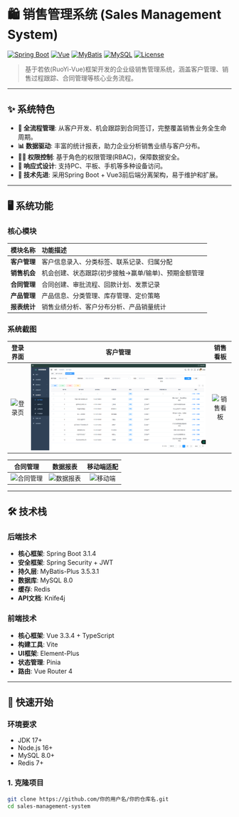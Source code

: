 # 🛍️ 销售管理系统 (Sales Management System)

[![Spring Boot](https://img.shields.io/badge/Spring%20Boot-3.1.4-brightgreen.svg)](https://spring.io/projects/spring-boot)
[![Vue](https://img.shields.io/badge/Vue-3.3.4-brightgreen.svg)](https://vuejs.org/)
[![MyBatis](https://img.shields.io/badge/MyBatis-3.0.0-blue.svg)](https://mybatis.org/mybatis-3/)
[![MySQL](https://img.shields.io/badge/MySQL-8.0-blue.svg)](https://www.mysql.com/)
[![License](https://img.shields.io/badge/License-MIT-yellow.svg)](LICENSE)

> 基于若依(RuoYi-Vue)框架开发的企业级销售管理系统，涵盖客户管理、销售过程跟踪、合同管理等核心业务流程。

---

## ✨ 系统特色

- **🎯 全流程管理**: 从客户开发、机会跟踪到合同签订，完整覆盖销售业务全生命周期。
- **📊 数据驱动**: 丰富的统计报表，助力企业分析销售业绩与客户分布。
- **👮‍♂️ 权限控制**: 基于角色的权限管理(RBAC)，保障数据安全。
- **📱 响应式设计**: 支持PC、平板、手机等多种设备访问。
- **🚀 技术先进**: 采用Spring Boot + Vue3前后端分离架构，易于维护和扩展。

---

## 🖥 系统功能

### 核心模块
| 模块名称 | 功能描述 |
| :--- | :--- |
| **客户管理** | 客户信息录入、分类标签、联系记录、归属分配 |
| **销售机会** | 机会创建、状态跟踪(初步接触→赢单/输单)、预期金额管理 |
| **合同管理** | 合同创建、审批流程、回款计划、发票记录 |
| **产品管理** | 产品信息、分类管理、库存管理、定价策略 |
| **报表统计** | 销售业绩分析、客户分布分析、产品销量统计 |

### 系统截图
<!-- 在这里添加你的系统截图 -->
| 登录界面 | 客户管理 | 销售看板 |
| :---: | :---: | :---: |
| ![登录页]() | ![客户管理](doc/客户管理.png) | ![销售看板]() |

| 合同管理 | 数据报表 | 移动端适配 |
| :---: | :---: | :---: |
| ![合同管理]() | ![数据报表]() | ![移动端]() |

---

## 🛠 技术栈

### 后端技术
- **核心框架**: Spring Boot 3.1.4
- **安全框架**: Spring Security + JWT
- **持久层**: MyBatis-Plus 3.5.3.1
- **数据库**: MySQL 8.0
- **缓存**: Redis
- **API文档**: Knife4j

### 前端技术
- **核心框架**: Vue 3.3.4 + TypeScript
- **构建工具**: Vite
- **UI框架**: Element-Plus
- **状态管理**: Pinia
- **路由**: Vue Router 4

---

## 🚀 快速开始

### 环境要求
- JDK 17+
- Node.js 16+
- MySQL 8.0+
- Redis 7+

### 1. 克隆项目
```bash
git clone https://github.com/你的用户名/你的仓库名.git
cd sales-management-system

